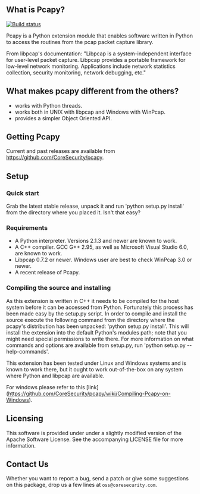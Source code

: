 ## What is Pcapy? ##

[![Build status](https://ci.appveyor.com/api/projects/status/pi4bqe4kgubgr37x?svg=true)](https://ci.appveyor.com/project/CoreSecurity/pcapy)

Pcapy is a Python extension module that enables software written in
Python to access the routines from the pcap packet capture library.

From libpcap's documentation: "Libpcap is a system-independent
interface for user-level packet capture. Libpcap provides a portable
framework for low-level network monitoring. Applications include
network statistics collection, security monitoring, network debugging,
etc."

## What makes pcapy different from the others? ##

 * works with Python threads.
 * works both in UNIX with libpcap and Windows with WinPcap.
 * provides a simpler Object Oriented API.

## Getting Pcapy ##

Current and past releases are available from
https://github.com/CoreSecurity/pcapy.

## Setup ##

### Quick start ###

Grab the latest stable release, unpack it and run 'python setup.py
install' from the directory where you placed it. Isn't that easy?

### Requirements ###

 * A Python interpreter. Versions 2.1.3 and newer are known to work.
 * A C++ compiler. GCC G++ 2.95, as well as Microsoft Visual Studio
   6.0, are known to work.
 * Libpcap 0.7.2 or newer. Windows user are best to check WinPcap 3.0
   or newer.
 * A recent release of Pcapy.

### Compiling the source and installing ###

As this extension is written in C++ it needs to be compiled for the
host system before it can be accessed from Python. Fortunately this
process has been made easy by the setup.py script. In order to compile
and install the source execute the following command from the
directory where the pcapy's distribution has been unpacked: 'python
setup.py install'. This will install the extension into the default
Python's modules path; note that you might need special permissions to
write there. For more information on what commands and options are
available from setup.py, run 'python setup.py --help-commands'.

This extension has been tested under Linux and Windows systems
and is known to work there, but it ought to work out-of-the-box on any
system where Python and libpcap are available.

For windows please refer to this [link] (https://github.com/CoreSecurity/pcapy/wiki/Compiling-Pcapy-on-Windows).

## Licensing ##

This software is provided under under a slightly modified version of
the Apache Software License. See the accompanying LICENSE file for
more information.

## Contact Us ##

Whether you want to report a bug, send a patch or give some
suggestions on this package, drop us a few lines at
`oss@coresecurity.com`.
